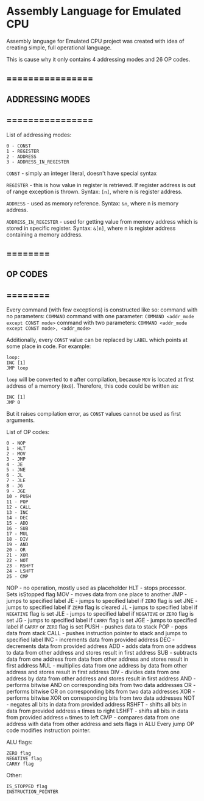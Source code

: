# Assembly Language for Emulated CPU

Assembly language for Emulated CPU project was created with idea of creating simple,
full operational language. 

This is cause why it only contains 4 addressing modes and 26 OP codes.

## ================
## ADDRESSING MODES
## ================

List of addressing modes:
```
0 - CONST 
1 - REGISTER
2 - ADDRESS
3 - ADDRESS_IN_REGISTER
```
`CONST` - simply an integer literal, doesn't have special syntax

`REGISTER` - this is how value in register is retrieved. If register address is out of range
exception is thrown.
Syntax:
`[n]`, where n is register address.

`ADDRESS` - used as memory reference. 
Syntax: 
`&n`, where n is memory address.

`ADDRESS_IN_REGISTER` - used for getting value from memory address which is stored 
in specific register.
Syntax:
`&[n]`, where n is register address containing a memory address.

## ========
## OP CODES
## ========

Every command (with few exceptions) is constructed like so:
command with no parameters: `COMMAND`
command with one parameter: `COMMAND <addr_mode except CONST mode>`
command with two parameters: `COMMAND <addr_mode except CONST mode>,
				      <addr_mode>`


Additionally, every `CONST` value can be replaced by `LABEL` which points at some 
place in code. 
For example:
```
loop:
INC [1]
JMP loop
```
`loop` will be converted to `0` after compilation, because `MOV` is located at first address
of a memory (`0x0`). Therefore, this code could be written as:
```
INC [1]
JMP 0
```
But it raises compilation error, as `CONST` values cannot be used as first arguments.

List of OP codes:
```
0 - NOP
1 - HLT
2 - MOV
3 - JMP 
4 - JE
5 - JNE
6 - JL
7 - JLE
8 - JG
9 - JGE
10 - PUSH
11 - POP
12 - CALL
13 - INC
14 - DEC
15 - ADD
16 - SUB
17 - MUL
18 - DIV
19 - AND
20 - OR
21 - XOR
22 - NOT
23 - RSHFT
24 - LSHFT
25 - CMP
```

NOP   - no operation, mostly used as placeholder
HLT   - stops processor. Sets isStopped flag
MOV   - moves data from one place to another
JMP   - jumps to specified label
JE    - jumps to specified label if `ZERO` flag is set
JNE   - jumps to specified label if `ZERO` flag is cleared
JL    - jumps to specified label if `NEGATIVE` flag is set
JLE   - jumps to specified label if `NEGATIVE` or `ZERO` flag is set
JG    - jumps to specified label if `CARRY` flag is set
JGE   - jumps to specified label if `CARRY` or `ZERO` flag is set
PUSH  - pushes data to stack
POP   - pops data from stack
CALL  - pushes instruction pointer to stack and jumps to specified label
INC   - increments data from provided address
DEC   - decrements data from provided address
ADD   - adds data from one address to data from other address and stores 
	result in first address
SUB   - subtracts data from one address from data from other address and
	stores result in first address
MUL   - multiplies data from one address by data from other address and
	stores result in first address
DIV   - divides data from one address by data from other address and
	stores result in first address
AND   - performs bitwise AND on corresponding bits from two data addresses
OR    - performs bitwise OR on corresponding bits from two data addresses
XOR   - performs bitwise XOR on corresponding bits from two data addresses
NOT   - negates all bits in data from provided address
RSHFT - shifts all bits in data from provided address `n` times to right
LSHFT - shifts all bits in data from provided address `n` times to left
CMP   - compares data from one address with data from other address and sets 
	flags in ALU
Every jump OP code modifies instruction pointer.

ALU flags:
```
ZERO flag
NEGATIVE flag
CARRY flag
```
Other:
```
IS_STOPPED flag
INSTRUCTION_POINTER
```

